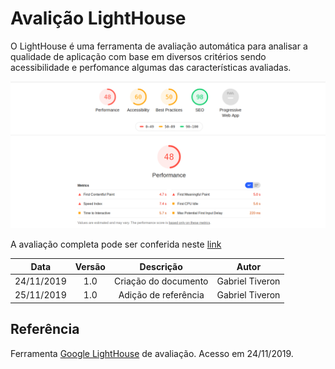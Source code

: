 # Avalição LightHouse

O LightHouse é uma ferramenta de avaliação automática para analisar a qualidade de aplicação com base em diversos critérios sendo acessibilidade e perfomance algumas das características avaliadas.


![lighthouse](../assets/img/lighthouse_fenacelbra.png)


A avaliação completa pode ser conferida neste [link](../assets/fenacelbra_lighthouse.html)


|Data|Versão|Descrição|Autor|
|:--:|:----:|:-------:|:---:|
|24/11/2019|1.0|Criação do documento|Gabriel Tiveron|
|25/11/2019|1.0|Adição de referência|Gabriel Tiveron|

## Referência

Ferramenta [Google LightHouse](https://developers.google.com/web/tools/lighthouse) de avaliação. Acesso em 24/11/2019.
